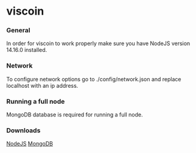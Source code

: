 # viscoin

### General
In order for viscoin to work properly make sure you have NodeJS version 14.16.0 installed.

### Network
To configure network options go to ./config/network.json and replace localhost with an ip address.

### Running a full node
MongoDB database is required for running a full node.

### Downloads
[NodeJS](https://nodejs.org/en/download/)
[MongoDB](https://www.mongodb.com/try/download/community)